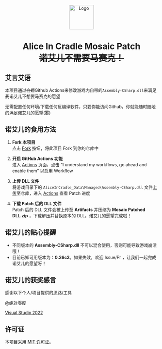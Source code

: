 <div align="center">
  <img src="https://nanamehacha.dev/wp-content/uploads/2023/11/favicon.png" alt="Logo" width="80" height="80">
  <h1> Alice In Cradle Mosaic Patch <br><s>诺艾儿不需要马赛克！</s></h1>
</div>

## 艾言艾语

本项目通过~~白嫖~~Github Actions来修改游戏内自带的`Assembly-CSharp.dll`来满足~~我~~诺艾儿不想要马赛克的愿望

无需配置任何环境/下载任何反编译软件，只要你能访问Github，你就能随时随地的满足诺艾儿的愿望(~~雾~~)

## 诺艾儿的食用方法

1. **Fork 本项目**  
   点击 [Fork](https://github.com/ghitori/aliceincradle_mosaicpatch/fork) 按钮，将此项目 Fork 到你的仓库中

2. **开启 GitHub Actions 功能**  
   进入 [Actions](../../actions) 页面，点击 “I understand my workflows, go ahead and enable them” 以启用 Workflow

3. **上传 DLL 文件**  
   将游戏目录下的 `AliceInCradle_Data\Managed\Assembly-CSharp.dll` 文件[上传](../../upload/main)至仓库，进入 [Actions](../../actions) 查看 Patch 进度

4. **下载 Patch 后的 DLL 文件**  
   Patch 后的 DLL 文件会被上传至 **Artifacts** 并压缩为 **Mosaic Patched DLL.zip** ，下载解压并替换原本的 DLL，诺艾儿的愿望完成啦！

## 诺艾儿的贴心提醒
- 不同版本的 **Assembly-CSharp.dll** 不可以混合使用，否则可能导致游戏崩溃哦！
- 目前已知可用版本为：**0.26c2**。如果失效，欢迎 Issue/Pr ，让我们一起完成诺艾儿的愿望呀！

## 诺艾儿的获奖感言
感谢以下个人/项目提供的思路/工具

[@绝对零度](https://tieba.baidu.com/p/8633401091)

[Visual Studio 2022](https://visualstudio.microsoft.com/zh-hans/vs/)

## 许可证
本项目采用 [MIT 许可证](LICENSE)。
